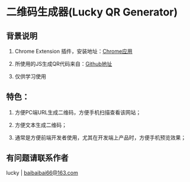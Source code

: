 # 二维码生成器(Lucky QR Generator)

## 背景说明

1. Chrome Extension 插件，安装地址：[Chrome应用](https://chrome.google.com/webstore/detail/oopkanhnleelpejljcihhooabmoakibc)

2. 所使用的JS生成QR代码来自：[Github地址](https://github.com/davidshimjs/qrcodejs)

3. 仅供学习使用

## 特色：

1. 方便PC端URL生成二维码，方便手机扫描查看该网站；

2. 方便文本生成二维码；

3. 通常是方便前端开发者使用，尤其在开发端上产品时，方便手机预览效果；

## 有问题请联系作者

lucky | baibaibai66@163.com